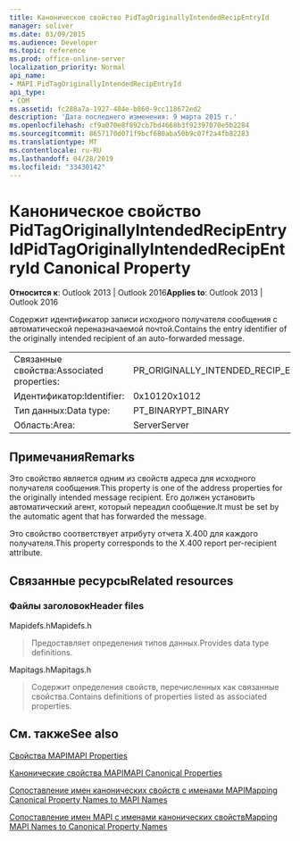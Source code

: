 ```yaml
---
title: Каноническое свойство PidTagOriginallyIntendedRecipEntryId
manager: soliver
ms.date: 03/09/2015
ms.audience: Developer
ms.topic: reference
ms.prod: office-online-server
localization_priority: Normal
api_name:
- MAPI.PidTagOriginallyIntendedRecipEntryId
api_type:
- COM
ms.assetid: fc288a7a-1927-484e-b860-9cc118672ed2
description: 'Дата последнего изменения: 9 марта 2015 г.'
ms.openlocfilehash: cf9a070e8f892cb7bd4668b3f92397070e5b2284
ms.sourcegitcommit: 8657170d071f9bcf680aba50b9c07f2a4fb82283
ms.translationtype: MT
ms.contentlocale: ru-RU
ms.lasthandoff: 04/28/2019
ms.locfileid: "33430142"
---
```

# <a name="pidtagoriginallyintendedrecipentryid-canonical-property"></a><span data-ttu-id="ba98a-103">Каноническое свойство PidTagOriginallyIntendedRecipEntryId</span><span class="sxs-lookup"><span data-stu-id="ba98a-103">PidTagOriginallyIntendedRecipEntryId Canonical Property</span></span>

  
  
<span data-ttu-id="ba98a-104">**Относится к**: Outlook 2013 | Outlook 2016</span><span class="sxs-lookup"><span data-stu-id="ba98a-104">**Applies to**: Outlook 2013 | Outlook 2016</span></span> 
  
<span data-ttu-id="ba98a-105">Содержит идентификатор записи исходного получателя сообщения с автоматической переназначаемой почтой.</span><span class="sxs-lookup"><span data-stu-id="ba98a-105">Contains the entry identifier of the originally intended recipient of an auto-forwarded message.</span></span>
  
|||
|:-----|:-----|
|<span data-ttu-id="ba98a-106">Связанные свойства:</span><span class="sxs-lookup"><span data-stu-id="ba98a-106">Associated properties:</span></span>  <br/> |<span data-ttu-id="ba98a-107">PR_ORIGINALLY_INTENDED_RECIP_ENTRYID</span><span class="sxs-lookup"><span data-stu-id="ba98a-107">PR_ORIGINALLY_INTENDED_RECIP_ENTRYID</span></span>  <br/> |
|<span data-ttu-id="ba98a-108">Идентификатор:</span><span class="sxs-lookup"><span data-stu-id="ba98a-108">Identifier:</span></span>  <br/> |<span data-ttu-id="ba98a-109">0x1012</span><span class="sxs-lookup"><span data-stu-id="ba98a-109">0x1012</span></span>  <br/> |
|<span data-ttu-id="ba98a-110">Тип данных:</span><span class="sxs-lookup"><span data-stu-id="ba98a-110">Data type:</span></span>  <br/> |<span data-ttu-id="ba98a-111">PT_BINARY</span><span class="sxs-lookup"><span data-stu-id="ba98a-111">PT_BINARY</span></span>  <br/> |
|<span data-ttu-id="ba98a-112">Область:</span><span class="sxs-lookup"><span data-stu-id="ba98a-112">Area:</span></span>  <br/> |<span data-ttu-id="ba98a-113">Server</span><span class="sxs-lookup"><span data-stu-id="ba98a-113">Server</span></span>  <br/> |
   
## <a name="remarks"></a><span data-ttu-id="ba98a-114">Примечания</span><span class="sxs-lookup"><span data-stu-id="ba98a-114">Remarks</span></span>

<span data-ttu-id="ba98a-115">Это свойство является одним из свойств адреса для исходного получателя сообщения.</span><span class="sxs-lookup"><span data-stu-id="ba98a-115">This property is one of the address properties for the originally intended message recipient.</span></span> <span data-ttu-id="ba98a-116">Его должен установить автоматический агент, который переадил сообщение.</span><span class="sxs-lookup"><span data-stu-id="ba98a-116">It must be set by the automatic agent that has forwarded the message.</span></span>
  
<span data-ttu-id="ba98a-117">Это свойство соответствует атрибуту отчета X.400 для каждого получателя.</span><span class="sxs-lookup"><span data-stu-id="ba98a-117">This property corresponds to the X.400 report per-recipient attribute.</span></span>
  
## <a name="related-resources"></a><span data-ttu-id="ba98a-118">Связанные ресурсы</span><span class="sxs-lookup"><span data-stu-id="ba98a-118">Related resources</span></span>

### <a name="header-files"></a><span data-ttu-id="ba98a-119">Файлы заголовок</span><span class="sxs-lookup"><span data-stu-id="ba98a-119">Header files</span></span>

<span data-ttu-id="ba98a-120">Mapidefs.h</span><span class="sxs-lookup"><span data-stu-id="ba98a-120">Mapidefs.h</span></span>
  
> <span data-ttu-id="ba98a-121">Предоставляет определения типов данных.</span><span class="sxs-lookup"><span data-stu-id="ba98a-121">Provides data type definitions.</span></span>
    
<span data-ttu-id="ba98a-122">Mapitags.h</span><span class="sxs-lookup"><span data-stu-id="ba98a-122">Mapitags.h</span></span>
  
> <span data-ttu-id="ba98a-123">Содержит определения свойств, перечисленных как связанные свойства.</span><span class="sxs-lookup"><span data-stu-id="ba98a-123">Contains definitions of properties listed as associated properties.</span></span>
    
## <a name="see-also"></a><span data-ttu-id="ba98a-124">См. также</span><span class="sxs-lookup"><span data-stu-id="ba98a-124">See also</span></span>



[<span data-ttu-id="ba98a-125">Свойства MAPI</span><span class="sxs-lookup"><span data-stu-id="ba98a-125">MAPI Properties</span></span>](mapi-properties.md)
  
[<span data-ttu-id="ba98a-126">Канонические свойства MAPI</span><span class="sxs-lookup"><span data-stu-id="ba98a-126">MAPI Canonical Properties</span></span>](mapi-canonical-properties.md)
  
[<span data-ttu-id="ba98a-127">Сопоставление имен канонических свойств с именами MAPI</span><span class="sxs-lookup"><span data-stu-id="ba98a-127">Mapping Canonical Property Names to MAPI Names</span></span>](mapping-canonical-property-names-to-mapi-names.md)
  
[<span data-ttu-id="ba98a-128">Сопоставление имен MAPI с именами канонических свойств</span><span class="sxs-lookup"><span data-stu-id="ba98a-128">Mapping MAPI Names to Canonical Property Names</span></span>](mapping-mapi-names-to-canonical-property-names.md)

